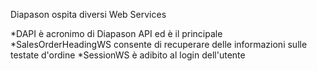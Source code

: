 Diapason ospita diversi Web Services

*DAPI è acronimo di Diapason API ed è il principale
*SalesOrderHeadingWS consente di recuperare delle informazioni sulle testate d'ordine
*SessionWS è adibito al login dell'utente
